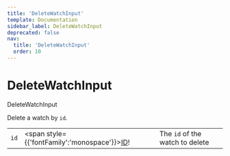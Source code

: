 ```yaml
---
title: 'DeleteWatchInput'
template: Documentation
sidebar_label: DeleteWatchInput
deprecated: false
nav:
  title: 'DeleteWatchInput'
  order: 10
---
```


# DeleteWatchInput

<div style={{'fontFamily':'monospace'}}><span style={{'fontSize':'1.5rem','fontWeight':500}}>DeleteWatchInput</span></div>



Delete a watch by `id`.

| | | |
| -- | -- | -- |
| `id` | <span style={{'fontFamily':'monospace'}}><a href="/guardrails/docs/reference/graphql/scalar/ID">ID</a>!</span> | The `id` of the watch to delete |